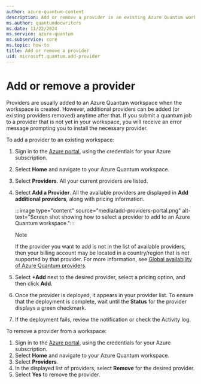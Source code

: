 ```yaml
---
author: azure-quantum-content
description: Add or remove a provider in an existing Azure Quantum workspace
ms.author: quantumdocwriters
ms.date: 11/22/2024
ms.service: azure-quantum
ms.subservice: core
ms.topic: how-to
title: Add or remove a provider
uid: microsoft.quantum.add-provider
---
```


# Add or remove a provider

Providers are usually added to an Azure Quantum workspace when the workspace is created. However, additional providers can be added (or existing providers removed) anytime after that. If you submit a quantum job to a provider that is not yet in your workspace, you will receive an error message prompting you to install the necessary provider.

To add a provider to an existing workspace:

1. Sign in to the [Azure portal](https://portal.azure.com), using the credentials for your Azure subscription.
2. Select **Home** and navigate to your Azure Quantum workspace.
3. Select **Providers**. All your current providers are listed.
4. Select **Add a Provider**. All the available providers are displayed in **Add additional providers**, along with pricing information. 

    :::image type="content" source="media/add-providers-portal.png" alt-text="Screen shot showing how to select a provider to add to an Azure Quantum workspace.":::

    > [!NOTE]
    > If the provider you want to add is not in the list of available providers, then your billing account may be located in a country/region that is not supported by that provider. For more information, see [Global availability of Azure Quantum providers](xref:microsoft.quantum.provider-availability).

5. Select **+Add** next to the desired provider, select a pricing option, and then click **Add**. 
6. Once the provider is deployed, it appears in your provider list. To ensure that the deployment is complete, wait until the **Status** for the provider displays a green checkmark. 
7. If the deployment fails, review the notification or check the Activity log. 

To remove a provider from a workspace:

1. Sign in to the [Azure portal](https://portal.azure.com), using the credentials for your Azure subscription.
2. Select **Home** and navigate to your Azure Quantum workspace.
3. Select **Providers**. 
4. In the displayed list of providers, select **Remove** for the desired provider. 
1. Select **Yes** to remove the provider. 
